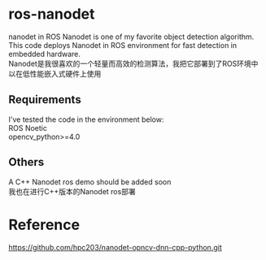 # ros-nanodet
nanodet in ROS
Nanodet is one of my favorite object detection algorithm. This code deploys Nanodet in ROS environment for fast detection in embedded hardware.  
Nanodet是我很喜欢的一个轻量而高效的检测算法，我把它部署到了ROS环境中以在低性能嵌入式硬件上使用  

## Requirements
I've tested the code in the environment below:   
ROS Noetic  
opencv_python>=4.0  

## Others
A C++ Nanodet ros demo should be added soon  
我也在进行C++版本的Nanodet ros部署  

# Reference
https://github.com/hpc203/nanodet-opncv-dnn-cpp-python.git  
